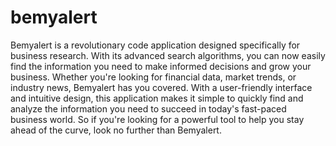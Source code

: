 # bemyalert
Bemyalert is a revolutionary code application designed specifically for business research.
With its advanced search algorithms, you can now easily find the information you need to make informed decisions and grow your business. Whether you're looking for financial data, market trends, or industry news, Bemyalert has you covered. With a user-friendly interface and intuitive design, this application makes it simple to quickly find and analyze the information you need to succeed in today's fast-paced business world. So if you're looking for a powerful tool to help you stay ahead of the curve, look no further than Bemyalert.
